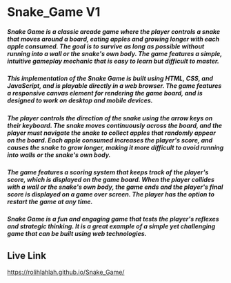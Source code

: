 # Snake_Game V1
##### Snake Game is a classic arcade game where the player controls a snake that moves around a board, eating apples and growing longer with each apple consumed. The goal is to survive as long as possible without running into a wall or the snake's own body. The game features a simple, intuitive gameplay mechanic that is easy to learn but difficult to master.

##### This implementation of the Snake Game is built using HTML, CSS, and JavaScript, and is playable directly in a web browser. The game features a responsive canvas element for rendering the game board, and is designed to work on desktop and mobile devices.

##### The player controls the direction of the snake using the arrow keys on their keyboard. The snake moves continuously across the board, and the player must navigate the snake to collect apples that randomly appear on the board. Each apple consumed increases the player's score, and causes the snake to grow longer, making it more difficult to avoid running into walls or the snake's own body.

##### The game features a scoring system that keeps track of the player's score, which is displayed on the game board. When the player collides with a wall or the snake's own body, the game ends and the player's final score is displayed on a game over screen. The player has the option to restart the game at any time.

##### Snake Game is a fun and engaging game that tests the player's reflexes and strategic thinking. It is a great example of a simple yet challenging game that can be built using web technologies.

## Live Link

https://rolihlahlah.github.io/Snake_Game/
